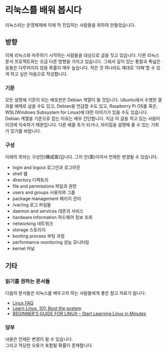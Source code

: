 # 리눅스를 배워 봅시다

리눅스라는 운영체제에 이제 막 진입하는 사람들을 위하여 만들었습니다.

## 방향

이제 리눅스와 마주하기 시작하는 사람들을 대상으로 글을 짓고 있습니다.
다른 리눅스 문서 프로젝트와는 조금 다른 방향을 가지고 있습니다.
그래서 깊이 있는 통찰과 폭넓은 응용은 다루어지지 않을 확률이 매우 높습니다.
작은 것 하나라도 제대로 '이해'할 수 있게 하고 싶은 마음으로 작성합니다.

### 기준

모든 설명에 기준이 되는 배포판은 Debian 계열이 될 것입니다.
Ubuntu에서 수행한 결과를 예제로 삼을 수도 있고,
Debian을 언급할 수도 있고, Raspberry Pi OS를
혹은, WSL(Windows Subsystem for Linux)에 대한 이야기가 있을 수도 있습니다.
Debian 계열을 기준으로 잡는 이유는 매우 간단합니다. 지금 이 글을 적고 있는
사람이 이것에 익숙하기 때문입니다. 다른 예를 추가 되거나, 차이점을 설명해 줄 수 있는
기회가 있기를 바랍니다.

### 구성

아래의 목차는 구성안(構成案)입니다. 그저 안(案)이어서 언제든 변경될 수 있습니다.

- login and logout 로그인과 로그아웃
- shell 쉘
- directory 디렉토리
- file and permissions 파일과 권한
- users and groups 사용자와 그룹
- package management 패키지 관리
- /var/log 로그 파일들
- daemon and services 데몬과 서비스
- hardware information 하드웨어 정보 조회
- networking 네트워크
- storage 스토리지
- booting process 부팅 과정
- performance monitoring 성능 모니터링
- kernel 커널

## 기타

### 읽기를 권하는 문서들

다음의 문서들은 리눅스를 배우고자 하는 사람들에게 좋은 참고 자료가 됩니다.

- [Linux FAQ](https://tldp.org/FAQ/Linux-FAQ/general.html)
- [Learn Linux, 101: Boot the system](https://developer.ibm.com/tutorials/l-lpic1-101-2/)
- [BEGINNER’S GUIDE FOR LINUX – Start Learning Linux in Minutes](https://www.tecmint.com/free-online-linux-learning-guide-for-beginners/)

### 당부

내용은 언제든 변경이 될 수 있습니다.  
그리고 적당한 오류가 포함될 확률이 존재합니다.
